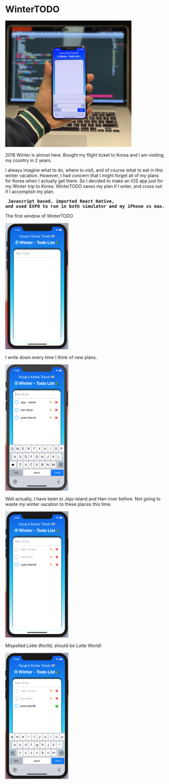 # WinterTODO

<img src="src/todo.JPG" width="400" height="400">

2018 Winter is almost here.
Bought my flight ticket to Korea and I am visiting my country in 2 years.

I always imagine what to do, where to visit, and of course what to eat in this winter vacation.
However, I had concern that I might forget all of my plans for Korea when I actually get there.
So I decided to make an IOS app just for my Winter trip to Korea.
WinterTODO saves my plan if I enter, and cross out if I accomplish my plan.
<pre>
 <b>Javascript based, imported React Native,
and used EXPO to run in both simulator and my iPhone xs max.</b>
</pre>



The first window of WinterTODO

<img src="src/todo1.png" width="200" height="400">

I write down every time I think of new plans.

<img src="src/todo2.png" width="200" height="400">

Well actually, I have been to Jeju-island and Han-river before.
Not going to waste my winter vacation to these places this time.

<img src="src/todo3.png" width="200" height="400">

Mispelled Lotte Worlld, should be Lotte World!

<img src="src/todo4.png" width="200" height="400">
